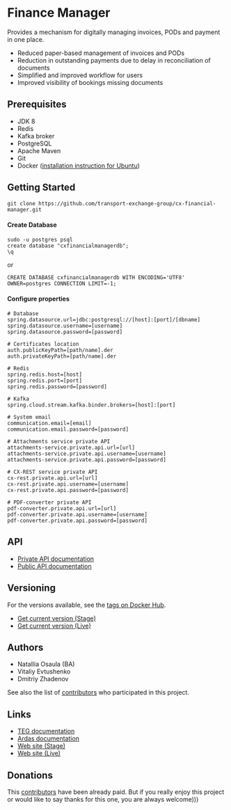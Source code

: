 # Finance Manager
Provides a mechanism for digitally managing invoices, PODs and payment in one place.

* Reduced paper-based management of invoices and PODs
* Reduction in outstanding payments due to delay in reconciliation of documents
* Simplified and improved workflow for users
* Improved visibility of bookings missing documents

## Prerequisites

* JDK 8
* Redis
* Kafka broker
* PostgreSQL
* Apache Maven
* Git
* Docker ([installation instruction for Ubuntu](https://www.digitalocean.com/community/tutorials/docker-ubuntu-16-04-ru))

## Getting Started

```
git clone https://github.com/transport-exchange-group/cx-financial-manager.git
```

#### Create Database
```
sudo -u postgres psql
create database "cxfinancialmanagerdb";
\q
```
or
```
CREATE DATABASE cxfinancialmanagerdb WITH ENCODING='UTF8' OWNER=postgres CONNECTION LIMIT=-1;
```
#### Configure properties

```properties
# Database
spring.datasource.url=jdbc:postgresql://[host]:[port]/[dbname]
spring.datasource.username=[username]
spring.datasource.password=[password]

# Certificates location
auth.publicKeyPath=[path/name].der
auth.privateKeyPath=[path/name].der

# Redis
spring.redis.host=[host]
spring.redis.port=[port]
spring.redis.password=[password]

# Kafka
spring.cloud.stream.kafka.binder.brokers=[host]:[port]

# System email
communication.email=[email]
communication.email.password=[password]

# Attachments service private API
attachments-service.private.api.url=[url]
attachments-service.private.api.username=[username]
attachments-service.private.api.password=[password]

# CX-REST service private API
cx-rest.private.api.url=[url]
cx-rest.private.api.username=[username]
cx-rest.private.api.password=[password]

# PDF-converter private API
pdf-converter.private.api.url=[url]
pdf-converter.private.api.username=[username]
pdf-converter.private.api.password=[password]
```
 
 ## API
 
 * [Private API documentation](http://stage-cx.transportexchange.co.uk/fm/doc/swagger-ui.html)
 * [Public API documentation](https://app.ardas.ua/wiki/display/TEGCXNA/Finance+Manager#FinanceManager-API)

## Versioning

For the versions available, see the [tags on Docker Hub](https://hub.docker.com/repository/docker/tegr/cx-financial-manager). 

* [Get current version (Stage)](https://dev-cx.transportexchange.co.uk/fm/version)
* [Get current version (Live)](https://live-us.transportexchangegroup.com/fm/version)

## Authors

* Natallia Osaula (BA)
* Vitaliy Evtushenko
* Dmitriy Zhadenov

See also the list of [contributors](https://github.com/your/project/contributors) who participated in this project.

## Links

* [TEG documentation](https://transportexchangegroup.atlassian.net/wiki/spaces/TPD/pages/287965217/Finance+Application)
* [Ardas documentation](https://app.ardas.ua/wiki/display/TEGCXNA/Finance+Manager)
* [Web site (Stage)](https://dev-productportal.transportexchange.co.uk/finance/overview)
* [Web site (Live)](https://productportal.transportexchangegroup.com/finance/overview)

## Donations
This [contributors](https://github.com/your/project/contributors) have been already paid. But if you really enjoy this project or would like to say thanks for this one, you are always welcome)))
